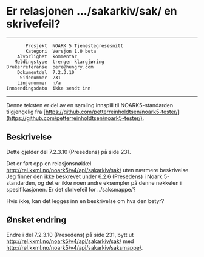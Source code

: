 Er relasjonen .../sakarkiv/sak/ en skrivefeil?
==============================================

 ------------------  ---------------------------------
           Prosjekt  NOARK 5 Tjenestegresesnitt
           Kategori  Versjon 1.0 beta
        Alvorlighet  kommentar
       Meldingstype  trenger klargjøring
    Brukerreferanse  pere@hungry.com
        Dokumentdel  7.2.3.10
         Sidenummer  231
        Linjenummer  n/a
    Innsendingsdato  ikke sendt inn
 ------------------  ---------------------------------

Denne teksten er del av en samling innspill til NOARK5-standarden
tilgjengelig fra [https://github.com/petterreinholdtsen/noark5-tester/](https://github.com/petterreinholdtsen/noark5-tester/).

Beskrivelse
-----------

Dette gjelder del 7.2.3.10 (Presedens) på side 231.

Det er ført opp en relasjonsnøkkel
http://rel.kxml.no/noark5/v4/api/sakarkiv/sak/ uten nærmere
beskrivelse.  Jeg finner den ikke beskrevet under 6.2.6 (Presedens) i
Noark 5-standarden, og det er ikke noen andre eksempler på denne
nøkkelen i spesifikasjonen.  Er det skrivefeil for ../saksmappe/?

Hvis ikke, kan det legges inn en beskrivelse om hva den betyr?

Ønsket endring
--------------

Endre i del 7.2.3.10 (Presedens) på side 231, bytt ut
http://rel.kxml.no/noark5/v4/api/sakarkiv/sak/ med
http://rel.kxml.no/noark5/v4/api/sakarkiv/saksmappe/.

